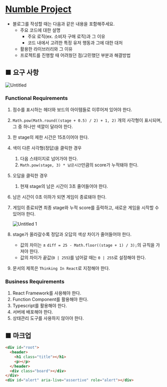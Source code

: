 # [Numble Project](https://www.numble.it/45cee9d3-49ad-4f67-9d2a-14607c2eeba7)

- 블로그를 작성할 때는 다음과 같은 내용을 포함해주세요.
  - 주요 코드에 대한 설명
    - 주요 로직(ex. 소비자 구매 로직)과 그 이유
    - 코드 내에서 고려한 특정 유저 행동과 그에 대한 대처
  - 활용한 라이브러리와 그 이유
  - 프로젝트를 진행할 때 어려웠던 점/고민했던 부분과 해결방법

## ■ 요구 사항

![Untitled](https://user-images.githubusercontent.com/87417572/152546106-e1d2717e-3de9-4085-afa1-a69be7b81a4e.png)

### Functional Requirements

1. 점수를 표시하는 헤더와 보드의 아이템들로 이루어져 있어야 한다.
2. `Math.pow(Math.round((stage + 0.5) / 2) + 1, 2)` 개의 사각형이 표시되며, 그 중 하나만 색깔이 달라야 한다.
3. 한 stage의 제한 시간은 15초이어야 한다.
4. 색이 다른 사각형(정답)을 클릭한 경우
   1. 다음 스테이지로 넘어가야 한다.
   2. `Math.pow(stage, 3) * 남은시간`만큼의 score가 누적돼야 한다.
5. 오답을 클릭한 경우
   1. 현재 stage의 남은 시간이 3초 줄어들어야 한다.
6. 남은 시간이 0초 이하가 되면 게임이 종료돼야 한다.
7. 게임이 종료되면 최종 stage와 누적 score를 출력하고, 새로운 게임을 시작할 수 있어야 한다.
  

   ![Untitled 1](https://user-images.githubusercontent.com/87417572/152546189-f87e8825-ce8c-40f4-b39b-d30b5096483f.png)

8. stage가 올라갈수록 정답과 오답의 색상 차이가 줄어들어야 한다.
   - 값의 차이는 ± `diff = 25 - Math.floor((stage + 1) / 3);`의 규칙을 가져야 한다.
   - 값의 차이가 끝값(`0 | 255`)를 넘어갈 때는 `0 | 255`로 설정해야 한다.
9. 문서의 제목은 `Thinking In React`로 지정해야 한다.

### Business Requirements

1. React Framework를 사용해야 한다.
2. Function Component를 활용해야 한다.
3. Typescript를 활용해야 한다.
4. 서버에 배포해야 한다.
5. 상태관리 도구를 사용하지 않아야 한다.

## ■ 마크업

```html
<div id="root">
  <header>
    <h1 class="title"></h1>
    <p></p>
  </header>
  <div class="board"></div>
</div>
<div id="alert" aria-live="assertive" role="alert"></div>
```
